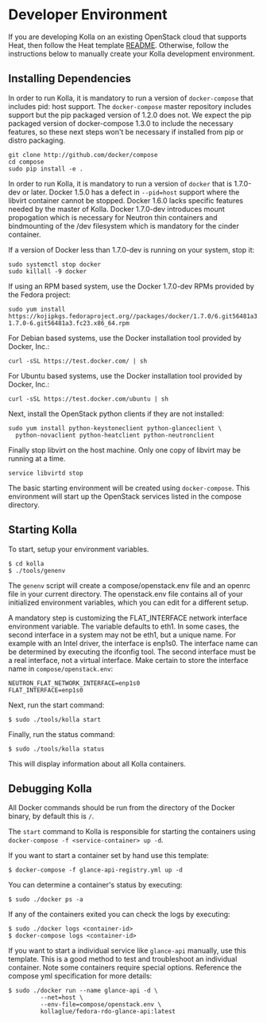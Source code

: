 # Developer Environment

If you are developing Kolla on an existing OpenStack cloud
that supports Heat, then follow the Heat template [README][].
Otherwise, follow the instructions below to manually create
your Kolla development environment.

[README]: https://github.com/stackforge/kolla/blob/master/devenv/README.md

## Installing Dependencies

In order to run Kolla, it is mandatory to run a version of `docker-compose`
that includes pid: host support.  The `docker-compose` master repository
includes support but the pip packaged version of 1.2.0 does not.  We expect
the pip packaged version of docker-compose 1.3.0 to include the necessary
features, so these next steps won't be necessary if installed from pip or
distro packaging.

    git clone http://github.com/docker/compose
    cd compose
    sudo pip install -e .

In order to run Kolla, it is mandatory to run a version of `docker`
that is 1.7.0-dev or later.  Docker 1.5.0 has a defect in `--pid=host`
support where the libvirt container cannot be stopped.  Docker 1.6.0 lacks
specific features needed by the master of Kolla.  Docker 1.7.0-dev introduces
mount propogation which is necessary for Neutron thin containers
and bindmounting of the /dev filesystem which is mandatory for the cinder
container.

If a version of Docker less than 1.7.0-dev is running on your system, stop it:

    sudo systemctl stop docker
    sudo killall -9 docker

If using an RPM based system, use the Docker 1.7.0-dev RPMs provided by the
Fedora project:

    sudo yum install https://kojipkgs.fedoraproject.org//packages/docker/1.7.0/6.git56481a3.fc23/x86_64/docker-1.7.0-6.git56481a3.fc23.x86_64.rpm

For Debian based systems, use the Docker installation tool provided by Docker,
Inc.:

    curl -sSL https://test.docker.com/ | sh

For Ubuntu based systems, use the Docker installation tool provided by Docker,
Inc.:

    curl -sSL https://test.docker.com/ubuntu | sh

Next, install the OpenStack python clients if they are not installed:

    sudo yum install python-keystoneclient python-glanceclient \
      python-novaclient python-heatclient python-neutronclient

Finally stop libvirt on the host machine.  Only one copy of libvirt may be
running at a time.

    service libvirtd stop

The basic starting environment will be created using `docker-compose`.
This environment will start up the OpenStack services listed in the
compose directory.

## Starting Kolla

To start, setup your environment variables.

    $ cd kolla
    $ ./tools/genenv

The `genenv` script will create a compose/openstack.env file
and an openrc file in your current directory. The openstack.env
file contains all of your initialized environment variables, which
you can edit for a different setup.

A mandatory step is customizing the FLAT_INTERFACE network interface
environment variable.  The variable defaults to eth1.  In some cases, the
second interface in a system may not be eth1, but a unique name.  For
example with an Intel driver, the interface is enp1s0.  The interface name
can be determined by executing the ifconfig tool.  The second interface must
be a real interface, not a virtual interface.  Make certain to store the
interface name in `compose/openstack.env`:

    NEUTRON_FLAT_NETWORK_INTERFACE=enp1s0
    FLAT_INTERFACE=enp1s0

Next, run the start command:

    $ sudo ./tools/kolla start

Finally, run the status command:

    $ sudo ./tools/kolla status

This will display information about all Kolla containers.

## Debugging Kolla

All Docker commands should be run from the directory of the Docker binary,
by default this is `/`.

The `start` command to Kolla is responsible for starting the containers
using `docker-compose -f <service-container> up -d`.

If you want to start a container set by hand use this template:

    $ docker-compose -f glance-api-registry.yml up -d


You can determine a container's status by executing:

    $ sudo ./docker ps -a

If any of the containers exited you can check the logs by executing:

    $ sudo ./docker logs <container-id>
    $ docker-compose logs <container-id>

If you want to start a individual service like `glance-api` manually, use
this template.  This is a good method to test and troubleshoot an individual
container.  Note some containers require special options.  Reference the
compose yml specification for more details:

    $ sudo ./docker run --name glance-api -d \
             --net=host \
             --env-file=compose/openstack.env \
             kollaglue/fedora-rdo-glance-api:latest
